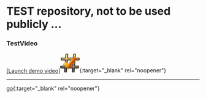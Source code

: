 # TEST repository, not to be used publicly ...

### TestVideo


[[Launch demo video]<img src="readme/hash.png" width="10%">](https://youtu.be/3ava4MVEu_I){:target="_blank" rel="noopener"}

---

[go](http://stackoverflow.com){:target="_blank" rel="noopener"}
